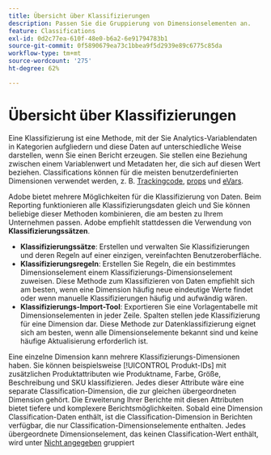 ```yaml
---
title: Übersicht über Klassifizierungen
description: Passen Sie die Gruppierung von Dimensionselementen an.
feature: Classifications
exl-id: 0d2c77ea-610f-48e0-b6a2-6e91794783b1
source-git-commit: 0f5890679ea73c1bbea9f5d2939e89c6775c85da
workflow-type: tm+mt
source-wordcount: '275'
ht-degree: 62%

---
```


# Übersicht über Klassifizierungen

Eine Klassifizierung ist eine Methode, mit der Sie Analytics-Variablendaten in Kategorien aufgliedern und diese Daten auf unterschiedliche Weise darstellen, wenn Sie einen Bericht erzeugen. Sie stellen eine Beziehung zwischen einem Variablenwert und Metadaten her, die sich auf diesen Wert beziehen. Classifications können für die meisten benutzerdefinierten Dimensionen verwendet werden, z. B. [Trackingcode](/help/components/dimensions/tracking-code.md), [props](/help/components/dimensions/prop.md) und [eVars](/help/components/dimensions/evar.md).

Adobe bietet mehrere Möglichkeiten für die Klassifizierung von Daten. Beim Reporting funktionieren alle Klassifizierungsdaten gleich und Sie können beliebige dieser Methoden kombinieren, die am besten zu Ihrem Unternehmen passen. Adobe empfiehlt stattdessen die Verwendung von **Klassifizierungssätzen**.

* **Klassifizierungssätze**: Erstellen und verwalten Sie Klassifizierungen und deren Regeln auf einer einzigen, vereinfachten Benutzeroberfläche.
* **Klassifizierungsregeln**: Erstellen Sie Regeln, die ein bestimmtes Dimensionselement einem Klassifizierungs-Dimensionselement zuweisen. Diese Methode zum Klassifizieren von Daten empfiehlt sich am besten, wenn eine Dimension häufig neue eindeutige Werte findet oder wenn manuelle Klassifizierungen häufig und aufwändig wären.
* **Klassifizierungs-Import-Tool**: Exportieren Sie eine Vorlagentabelle mit Dimensionselementen in jeder Zeile. Spalten stellen jede Klassifizierung für eine Dimension dar. Diese Methode zur Datenklassifizierung eignet sich am besten, wenn alle Dimensionselemente bekannt sind und keine häufige Aktualisierung erforderlich ist.

Eine einzelne Dimension kann mehrere Klassifizierungs-Dimensionen haben. Sie können beispielsweise [!UICONTROL Produkt-IDs] mit zusätzlichen Produktattributen wie Produktname, Farbe, Größe, Beschreibung und SKU klassifizieren. Jedes dieser Attribute wäre eine separate Classification-Dimension, die zur gleichen übergeordneten Dimension gehört. Die Erweiterung Ihrer Berichte mit diesen Attributen bietet tiefere und komplexere Berichtsmöglichkeiten. Sobald eine Dimension Classification-Daten enthält, ist die Classification-Dimension in Berichten verfügbar, die nur Classification-Dimensionselemente enthalten. Jedes übergeordnete Dimensionselement, das keinen Classification-Wert enthält, wird unter [Nicht angegeben](/help/technotes/unspecified.md) gruppiert
